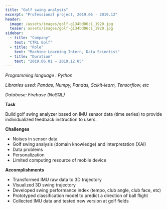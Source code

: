 ```yaml
---
title: "Golf swing analysis"
excerpt: "Professional project, 2019.06 - 2019.12"
header:
  image: /assets/images/golf-g134bd06c1_1920.jpg
  teaser: assets/images/golf-g134bd06c1_1920.jpg
sidebar:
  - title: "Company"
    text: "CTRL Golf"
  - title: "Role"
    text: "Machine Learning Intern, Data Scientist"
  - title: "Duration"
    text: "2019.06.01 ~ 2019.12.05"
---
```


*Programming language : Python*

*Libraries used: Pandas, Numpy, Pandas, Scikit-learn, Tensorflow, etc*

*Database: Firebase (NoSQL)*



**Task**

Build golf swing analyzer based on IMU sensor data (time series) to provide individualized feedback instruction to users. 



**Challenges**

- Noises in sensor data
- Golf swing analysis (domain knowledge) and interpretation (XAI)
- Data problems
- Personalization
- Limited computing resource of mobile device



**Accomplishments**

- Transformed IMU raw data to 3D trajectory
- Visualized 3D swing trajectory
- Developed swing performance index (tempo, club angle, club face, etc)
- Prototyped classification model to predict a direction of ball flight
- Collected IMU data and tested new version at golf fields